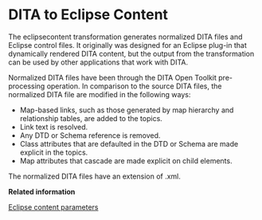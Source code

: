 # DITA to Eclipse Content

The eclipsecontent transformation generates normalized DITA files and Eclipse control files. It originally was designed for an Eclipse plug-in that dynamically rendered DITA content, but the output from the transformation can be used by other applications that work with DITA.

Normalized DITA files have been through the DITA Open Toolkit pre-processing operation. In comparison to the source DITA files, the normalized DITA file are modified in the following ways:

-   Map-based links, such as those generated by map hierarchy and relationship tables, are added to the topics.
-   Link text is resolved.
-   Any DTD or Schema reference is removed.
-   Class attributes that are defaulted in the DTD or Schema are made explicit in the topics.
-   Map attributes that cascade are made explicit on child elements.

The normalized DITA files have an extension of .xml.

**Related information**  


[Eclipse content parameters](../parameters/parameters-eclipsecontent.md)

